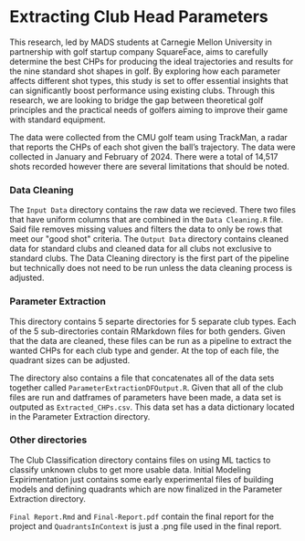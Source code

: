 # Extracting Club Head Parameters

This research, led by MADS students at Carnegie Mellon University in partnership with golf startup company SquareFace, aims to carefully determine the best CHPs for producing the ideal trajectories and results for the nine standard shot shapes in golf. By exploring how each parameter affects different shot types, this study is set to offer essential insights that can significantly boost performance using existing clubs. Through this research, we are looking to bridge the gap between theoretical golf principles and the practical needs of golfers aiming to improve their game with standard equipment.

The data were collected from the CMU golf team using TrackMan, a radar that reports the CHPs of each shot given the ball’s trajectory. The data were collected in January and February of 2024. There were a total of 14,517 shots recorded however there are several limitations that should be noted.

### Data Cleaning

The `Input Data` directory contains the raw data we recieved. There two files that have uniform columns that are combined in the `Data Cleaning.R` file. Said file removes missing values and filters the data to only be rows that meet our "good shot" criteria. The `Output Data` directory contains cleaned data for standard clubs and cleaned data for all clubs not exclusive to standard clubs. The Data Cleaning directory is the first part of the pipeline but technically does not need to be run unless the data cleaning process is adjusted.

### Parameter Extraction

This directory contains 5 separte directories for 5 separate club types. Each of the 5 sub-directories contain RMarkdown files for both genders. Given that the data are cleaned, these files can be run as a pipeline to extract the wanted CHPs for each club type and gender. At the top of each file, the quadrant sizes can be adjusted.

The directory also contains a file that concatenates all of the data sets together called `ParameterExtractionDFOutput.R`. Given that all of the club files are run and datframes of parameters have been made, a data set is outputed as `Extracted_CHPs.csv`. This data set has a data dictionary located in the Parameter Extraction directory.

### Other directories

The Club Classification directory contains files on using ML tactics to classify unknown clubs to get more usable data. Initial Modeling Expirimentation just contains some early experimental files of building models and defining quadrants which are now finalized in the Parameter Extraction directory.

`Final Report.Rmd` and `Final-Report.pdf` contain the final report for the project and `QuadrantsInContext` is just a .png file used in the final report.
